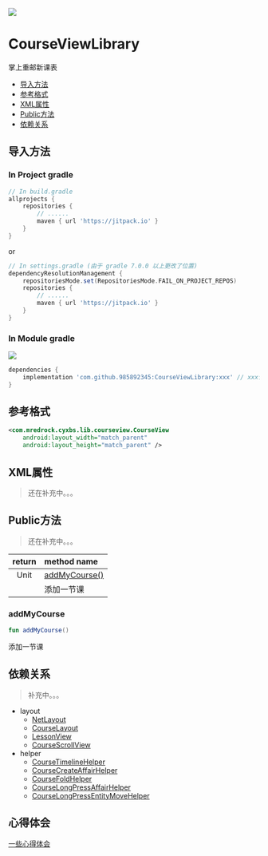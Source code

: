 [![](https://jitpack.io/v/985892345/CourseViewLibrary.svg)](https://jitpack.io/#985892345/CourseViewLibrary)


# CourseViewLibrary

 掌上重邮新课表

- [导入方法](#导入方法)
- [参考格式](#参考格式)
- [XML属性](#XML属性)
- [Public方法](#Public方法)
- [依赖关系](#依赖关系)

## 导入方法

### In Project gradle

```groovy
// In build.gradle
allprojects {
    repositories {
        // ......
        maven { url 'https://jitpack.io' }
    }
}
```

or 

```groovy
// In settings.gradle (由于 gradle 7.0.0 以上更改了位置)
dependencyResolutionManagement {
    repositoriesMode.set(RepositoriesMode.FAIL_ON_PROJECT_REPOS)
    repositories {
        // ......
        maven { url 'https://jitpack.io' }
    }
}
```

### In Module gradle 
[![](https://jitpack.io/v/985892345/CourseViewLibrary.svg)](https://jitpack.io/#985892345/CourseViewLibrary)

```groovy
dependencies {
    implementation 'com.github.985892345:CourseViewLibrary:xxx' // xxx请使用最新版本
}
```

## 参考格式

```xml
<com.mredrock.cyxbs.lib.courseview.CourseView
	android:layout_width="match_parent"
	android:layout_height="match_parent" />
```

## XML属性

> 还在补充中。。。

## Public方法

> 还在补充中。。。

| **return** | **method name**               |
| :--------: | :---------------------------- |
|    Unit    | [addMyCourse()](#addMyCourse) |
|            | 添加一节课                    |

### addMyCourse

```kotlin
fun addMyCourse()
```

添加一节课

## 依赖关系

> 补充中。。。

- layout
  - [NetLayout](https://github.com/985892345/CourseViewLibrary/blob/main/md/layout/NetLayout.md)
  - [CourseLayout](https://github.com/985892345/CourseViewLibrary/blob/main/md/layout/CourseLayout.md)
  - [LessonView](https://github.com/985892345/CourseViewLibrary/blob/main/md/layout/LessonView.md)
  - [CourseScrollView](https://github.com/985892345/CourseViewLibrary/blob/main/md/layout/CourseScrollView.md)
- helper
  - [CourseTimelineHelper](https://github.com/985892345/CourseViewLibrary/blob/main/md/helper/CourseTimelineHelper.md)
  - [CourseCreateAffairHelper](https://github.com/985892345/CourseViewLibrary/blob/main/md/helper/CourseCreateAffairHelper.md)
  - [CourseFoldHelper](https://github.com/985892345/CourseViewLibrary/blob/main/md/helper/CourseFoldHelper.md)
  - [CourseLongPressAffairHelper](https://github.com/985892345/CourseViewLibrary/blob/main/md/helper/CourseLongPressAffairHelper.md)
  - [CourseLongPressEntityMoveHelper](https://github.com/985892345/CourseViewLibrary/blob/main/md/helper/CourseLongPressEntityMoveHelper.md)



## 心得体会

[一些心得体会](https://github.com/985892345/CourseViewLibrary/blob/main/md/Some-Feelings.md)
